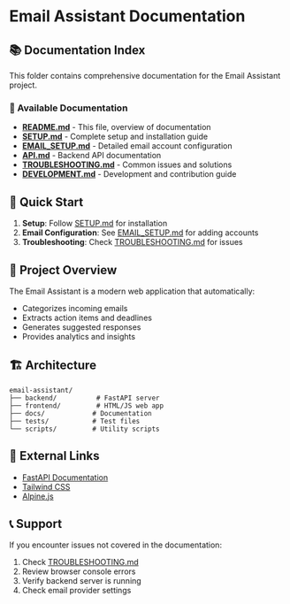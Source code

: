 # Email Assistant Documentation

## 📚 Documentation Index

This folder contains comprehensive documentation for the Email Assistant project.

### 📁 Available Documentation

- **[README.md](README.md)** - This file, overview of documentation
- **[SETUP.md](SETUP.md)** - Complete setup and installation guide
- **[EMAIL_SETUP.md](EMAIL_SETUP.md)** - Detailed email account configuration
- **[API.md](API.md)** - Backend API documentation
- **[TROUBLESHOOTING.md](TROUBLESHOOTING.md)** - Common issues and solutions
- **[DEVELOPMENT.md](DEVELOPMENT.md)** - Development and contribution guide

## 🚀 Quick Start

1. **Setup**: Follow [SETUP.md](SETUP.md) for installation
2. **Email Configuration**: See [EMAIL_SETUP.md](EMAIL_SETUP.md) for adding accounts
3. **Troubleshooting**: Check [TROUBLESHOOTING.md](TROUBLESHOOTING.md) for issues

## 🎯 Project Overview

The Email Assistant is a modern web application that automatically:
- Categorizes incoming emails
- Extracts action items and deadlines
- Generates suggested responses
- Provides analytics and insights

## 🏗️ Architecture

```
email-assistant/
├── backend/          # FastAPI server
├── frontend/         # HTML/JS web app
├── docs/            # Documentation
├── tests/           # Test files
└── scripts/         # Utility scripts
```

## 🔗 External Links

- [FastAPI Documentation](https://fastapi.tiangolo.com/)
- [Tailwind CSS](https://tailwindcss.com/)
- [Alpine.js](https://alpinejs.dev/)

## 📞 Support

If you encounter issues not covered in the documentation:
1. Check [TROUBLESHOOTING.md](TROUBLESHOOTING.md)
2. Review browser console errors
3. Verify backend server is running
4. Check email provider settings